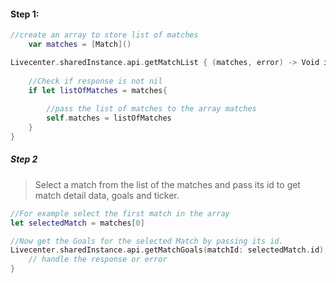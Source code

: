 
#### Step 1:
```swift
//create an array to store list of matches
    var matches = [Match]()

Livecenter.sharedInstance.api.getMatchList { (matches, error) -> Void in
    
    //Check if response is not nil
    if let listOfMatches = matches{
    	
    	//pass the list of matches to the array matches
        self.matches = listOfMatches
    }
}
```

##### Step 2
> Select a match from the list of the matches and pass its id to get match detail data, goals and ticker.

```swift
//For example select the first match in the array 
let selectedMatch = matches[0]

//Now get the Goals for the selected Match by passing its id.
Livecenter.sharedInstance.api.getMatchGoals(matchId: selectedMatch.id) { (goals, error) -> Void in
    // handle the response or error
}
```
